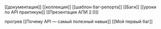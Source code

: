 [[документация]]
[[коллекция]]
[[шаблон баг-репорта]]
[[Баги]]
[[уроки по API практикум]]
[[Презентация АПИ 2.0]]

прогрев
[[Почему API — самый полезный навык]]
[[Мой первый баг]]


